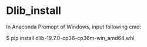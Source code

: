 # Dlib_install

In Anaconda Promopt of Windows, input following cmd:

  $ pip install dlib-19.7.0-cp36-cp36m-win_amd64.whl
